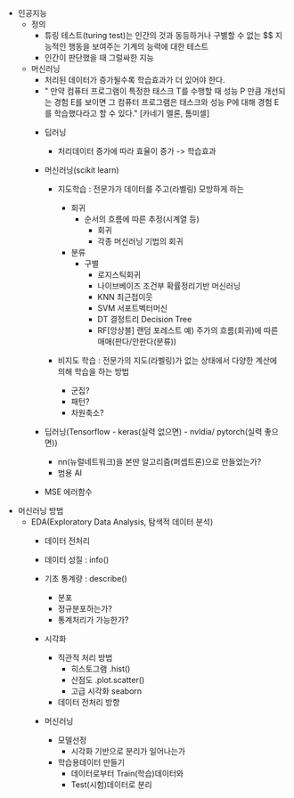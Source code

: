 * 인공지능
    - 정의
        - 튜링 테스트(turing test)는 인간의 것과 동등하거나 구별할 수 없는 $$ 지능적인 행동을 보여주는 기계의 능력에 대한 테스트
        - 인간이 판단했을 때 그럴싸한 지능
    * 머신러닝
        - 처리된 데이터가 증가될수록 학습효과가 더 있어야 한다.
        - " 만약 컴퓨터 프로그램이 특정한 태스크 T를 수행할 때 성능 P 만큼 개선되는 경험 E를 보이면 그 컴퓨터 프로그램은 태스크와 성능 P에 대해 경험 E를 학습했다라고 할 수 있다." [카네기 멜론, 톰미셀]
        * 딥러닝
            - 처리데이터 증가에 따라 효율이 증가 -> 학습효과

        * 머신러닝(scikit learn)
            - 지도학습 : 전문가가 데이터를 주고(라벨링) 모방하게 하는
                - 회귀
                    - 순서의 흐름에 따른 추정(시계열 등)
                        - 회귀
                        - 각종 머신러닝 기법의 회귀
                - 분류
                    - 구별
                        - 로지스틱회귀
                        - 나이브베이즈 조건부 확률정리기반 머신러닝
                        - KNN 최근접이웃
                        - SVM 서포트벡터머신
                        - DT 결정트리 Decision Tree
                        - RF[앙상블] 랜덤 포레스트
                          예) 주가의 흐름(회귀)에 따른 매매(판다/안판다(분류))

            - 비지도 학습 : 전문가의 지도(라벨링)가 없는 상태에서 다양한 계산에 의해 학습을 하는 방법
                - 군집?
                - 패턴?
                - 차원축소?
        * 딥러닝(Tensorflow - keras(실력 없으면) - nvldia/ pytorch(실력 좋으면))
            - nn(뉴럴네트워크)을 본딴 알고리즘(퍼셉트론)으로 만들었는가?
            - 범용 AI

        * MSE 에러함수
* 머신러닝 방법
    - EDA(Exploratory Data Analysis, 탐색적 데이터 분석)
        - 데이터 전처리
        - 데이터 성질 : info()
        - 기초 통계량 : describe()
            * 분포
            - 정규분포하는가?
            - 통계처리가 가능한가?
        - 시각화
            - 직관적 처리 방법
                - 히스토그램 .hist()
                - 산점도 .plot.scatter()
                - 고급 시각화 seaborn
            - 데이터 전처리 방향

        - 머신러닝
            - 모델선정
                - 시각화 기반으로 분리가 일어나는가
            - 학습용데이터 만들기
                - 데이터로부터 Train(학습)데이터와
                - Test(시험)데이터로 분리